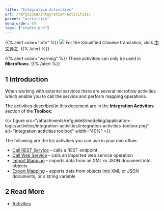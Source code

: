 ```yaml
---
title: "Integration Activities"
url: /refguide8/integration-activities/
parent: "activities"
menu_order: 60
tags: ["studio pro"]
---
```


{{% alert color="info" %}}
<img src="/attachments/china.png" class="d-inline-block" /> For the Simplified Chinese translation, click [中文译文](https://cdn.mendix.tencent-cloud.com/documentation/refguide8/integration-activities.pdf).
{{% /alert %}}

{{% alert color="warning" %}}
These activities can only be used in **Microflows**.
{{% /alert %}}

## 1 Introduction

When working with external services there are several microflow activities which enable you to call the service and perform mapping operations.

The activities described in this document are in the **Integration Activities** section of the **Toolbox**:

{{< figure src="/attachments/refguide8/modeling/application-logic/activities/integration-activities/integration-activities-toolbox.png" alt="integration activities toolbox" width="40%" >}}

The following are the list activities you can use in your microflow:

* [Call REST Service](/refguide8/call-rest-action/) – calls a REST endpoint
* [Call Web Service](/refguide8/call-web-service-action/) – calls an imported web service operation
* [Import Mapping](/refguide8/import-mapping-action/) – imports data from an XML or JSON document into objects
* [Export Mapping](/refguide8/export-mapping-action/) – exports data from objects into XML or JSON documents, or a string variable

## 2 Read More

* [Activities](/refguide8/activities/)

